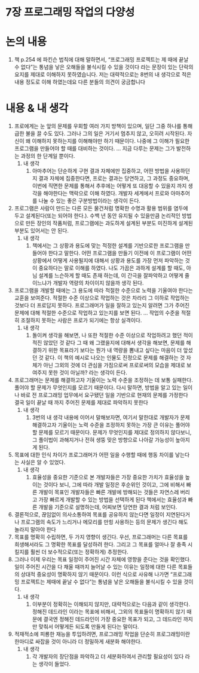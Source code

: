 # 7장 프로그래밍 작업의 다양성

# 논의 내용

1. 책 p.254 에 파킨슨 법칙에 대해 말하면서, “프로그래밍 프로젝트는 제 때에 끝날 수 없다”는 통념을 낳은 오해들을 불식시킬 수 있을 것이다 라는 문장이 있는 단락의 요지를 제대로 이해하지 못하였습니다. 저는 대략적으로는 8번의 내 생각으로 적은 내용 정도로 이해 하였는데요 다른 분들의 의견이 궁금합니다

# 내용 & 내 생각

1. 프로에게는 눈 앞의 문제를 우회할 여러 가지 방책이 있으며, 일단 그중 하나를 통해 급한 불을 끌 수도 있다. 그러나 그의 일은 거기서 멈추지 않고, 오히려 시작된다. 자신이 왜 이해하지 못하는지를 이해해야만 하기 때문이다. 나중에 그 이해가 필요한 프로그램을 만들어야 할 때를 대비하는 것이다. … 지금 다루는 문제는 그가 발전하는 과정의 한 단계일 뿐이다.
    1. 내 생각
        1. 아마추어는 단순하게 구현 결과 자체에만 집중하고, 어떤 방법을 사용하던지 결과 자체에 집중한다면, 프로는 결과는 당연하고, 그 과정도 중요하며, 이번에 직면한 문제를 통해서 추후에는 어떻게 또 대응할 수 있을지 까지 생각을 해야한다는 맥락으로 이해 하였다. 개발자 세계에서 프로와 아마추어를 나눌 수 있는 좋은 구분방법이라는 생각이 든다.
2. 프로그램은 사람이 만드는 다른 모든 물건처럼 명확한 수명과 활용 범위를 염두에 두고 설계된다(또는 되어야 한다.). 수백 년 동안 유지될 수 있을만큼 논리적인 방법으로 만든 장인의 작품처럼, 프로그램에는 과도하게 설계된 부분도 미진하게 설계된 부분도 있어서는 안 된다.
    1. 내 생각
        1. 책에서는 그 상황과 용도에 맞는 적정한 설계를 기반으로한 프로그램을 만들어야 한다고 말한다. 어떤 프로그램을 만들기 이전에 이 프로그램이 어떤 상황에서 어떻게 사용될지에 대해서 상황과 용도를 가장 먼저 파악하는 것이 중요하다는 말로 이해를 하였다. 나도 가끔은 과하게 설계를 할 때도, 아님 설계를 느슨하게 할 때도 존재 하는데, 이 간극을 잘파악하고 어떻게 줄이느냐가 개발자 역량의 차이이지 않을까 생각 된다.
3. 프로그램을 개발할 때에는 그 용도에 따라 적절한 수준으로 노력을 기울여야 한다는 교훈을 보여준다. 적절한 수준 이상으로 작업하는 것은 차라리 그 이하로 작업하는 것보다 더 프로답지 못하다. 프로그래머가 일을 잘하고 있는지 알려면 그가 주어진 문제에 대해 적절한 수준으로 작업하고 있는지를 보면 된다. … 작업의 수준을 적절히 조절하지 못하는 사람은 프로가 되기에는 항상 실격이다.
    1. 내 생각
        1. 돌이켜 생각을 해보면, 나 또한 적절한 수준 이상으로 작업하려고 했던 적이 적진 않았던 것 같다 그 때 왜 그랬을지에 대해서 생각을 해보면, 문제를 해결하기 위한 목표라기 보다는 뭔가 내 역량을 뽐내고 싶다는 마음이 더 앞섰던 것 같다. 이 책의 예시로 나오는 인물도 진정으로 문제를 해결하는 것 자체가 아닌 그외의 것에 더 관심을 가짐으로써 프로로써의 모습을 제대로 보여주지 못한 것이 아닐까? 라는 생각이 든다.
4. 프로그래머는 문제를 해결하고자 기울이는 노력 수준을 조정하는 데 보통 실패한다. 풀어야 할 문제가 무엇인지를 모르기 때문이다. 다시 말하면, 방법을 알고 있는 일이나 바로 전 프로그래밍 업무에서 요구됐던 일을 기반으로 현재의 문제를 가정한다 결국 일이 끝날 때 까지 주어진 문제를 제대로 파악하지 못한다
    1. 내 생각
        1. 3번의 내 생각 내용에 이어서 말해보자면, 여기서 말한대로 개발자가 문제 해결하고자 기울이는 노력 수준을 조정하지 못하는 가장 큰 이유는 풀어야 할 문제를 모르기 때문이다. 문제가 무엇인지를 제대로 정의하지 않다보니, 그 풀이법이 과해지거나 전혀 생뚱 맞은 방향으로 나아갈 가능성이 높아지게 된다.
5. 목표에 대한 인식 차이가 프로그래머가 어떤 일을 수행할 때에 행동 차이를 낳는다는 사실은 알 수 있었다.
    1. 내 생각
        1. 효율성을 중요한 기준으로 본 개발자들은 가장 중요한 가치가 효율성을 높이는 것이다 보니, 그에 따라 개발 일정은 후순위인 것이고, 그에 비해서 빠른 개발이 목표인 개발자들은 빠른 개발에 방해되는 것들은 자연스레 버리고 가장 빠르게 개발할 수 있는 방법을 선택하게 된다 책에서는 효율성과 빠른 개발을 기준으로 설명하는데, 어찌보면 당연한 결과 처럼 보인다. 
6. 결론적으로, 끊임없이 의사소통하여 목표를 공유하지 않는다면 일정이 지연된다거나 프로그램의 속도가 느리거나 메모리를 만힝 사용하는 등의 문제가 생긴다 해도 놀라지 말아야 한다
7. 목표를 명확히 수립하면, 두 가지 영향이 생긴다. 우선, 프로그래머는 다른 목표를 희생해서라도 그 명확한 목표를 달성하려 한다. 그리고 그 목표를 얼마나 잘 충족 시킬지를 훨씬 더 보수적으로(또는 정확하게) 추정한다.
8. 그러나 이제 우리는 목표 일정이 주어진 시간 자체에 영향을 준다는 것을 확인했다. 일이 주어진 시간을 다 채울 때까지 늘어날 수 있는 이유는 일정에 대한 다른 목표들의 상대적 중요성이 명확하지 않기 때문이다. 이런 식으로 사유해 나가면 “프로그래밍 프로젝트는 제때에 끝날 수 없다”는 통념을 낳은 오해들을 불식시킬 수 있을 것이다.
    1. 내 생각
        1. 이부분이 정확히는 이해되지 않지만, 대략적으로는 다음과 같이 생각한다. 정해진 데드라인 이라는 목표에 비해서, 그외의 목표들이 명확하지 않기 때문에 결국엔 정해진 데드라인이 가장 중요한 목표가 되고, 그 데드라인 까지만 맞춰서 어떻게든 되도록 만들게 된다는 말이다.
9. 적재적소에 피룡한 재능을 투입하려면, 프로그래밍 작업을 단순히 프로그래밍이란 한마디로 싸잡을 것이 아니라 더 정밀하게 새분화 해야한다.
    1. 내 생각
        1. 각 개발자의 장단점을 파악하고 더 세분화하여서 관리할 필요성이 있다 라는 생각이 들었다.